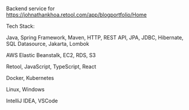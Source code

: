 Backend service for https://johnathankhoa.retool.com/app/blogportfolio/Home


Tech Stack:

Java, Spring Framework, Maven, HTTP, REST API, JPA, JDBC, Hibernate, SQL Datasource, Jakarta, Lombok

AWS Elastic Beanstalk, EC2, RDS, S3

Retool, JavaScript, TypeScript, React

Docker, Kubernetes

Linux, Windows

IntelliJ IDEA, VSCode
